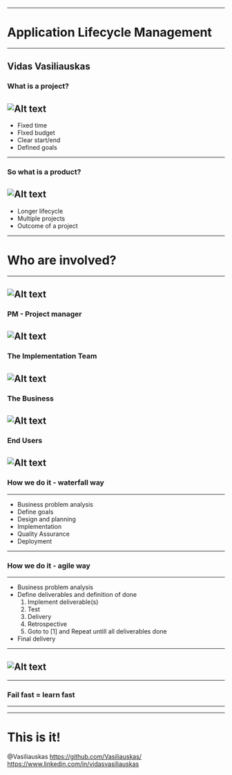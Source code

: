 ***
# Application Lifecycle Management
***
Vidas Vasiliauskas
---
### What is a project?
![Alt text](images/project.jpg)
---
* Fixed time
* FIxed budget
* Clear start/end
* Defined goals
---
### So what is a product?
![Alt text](images/product.jpg)
---
* Longer lifecycle
* Multiple projects
* Outcome of a project
---
# Who are involved?
---
![Alt text](images/animals.jpg)
---
### PM - Project manager
![Alt text](images/doghat.jpg)
---
### The Implementation Team
![Alt text](images/projectteam.jpg)
---
### The Business
![Alt text](images/dragon.jpg)
---
### End Users
![Alt text](images/enduser.png)
---
### How we do it - waterfall way
---
* Business problem analysis
* Define goals
* Design and planning
* Implementation
* Quality Assurance
* Deployment
---
### How we do it - agile way
---
* Business problem analysis
* Define deliverables and definition of done
  1. Implement deliverable(s)
  2. Test
  3. Delivery
  4. Retrospective
  5. Goto to [1] and Repeat untill all deliverables done
* Final delivery
---
![Alt text](images/howprojectswork.jpg)
---
***
### Fail fast = learn fast
***
---
# This is it!
@Vasiliauskas
https://github.com/Vasiliauskas/
https://www.linkedin.com/in/vidasvasiliauskas
